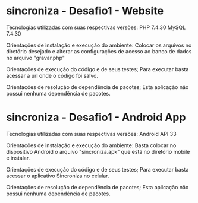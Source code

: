 # sincroniza - Desafio1 - Website

Tecnologias utilizadas com suas respectivas versões:
PHP 7.4.30
MySQL 7.4.30

Orientações de instalação e execução do ambiente:
Colocar os arquivos no diretório desejado e alterar as configurações de acesso ao banco de dados no arquivo "gravar.php"

Orientações de execução do código e de seus testes;
Para executar basta acessar a url onde o código foi salvo.

Orientações de resolução de dependência de pacotes;
Esta aplicação não possui nenhuma dependência de pacotes.

# sincroniza - Desafio1 - Android App

Tecnologias utilizadas com suas respectivas versões:
Android API 33


Orientações de instalação e execução do ambiente:
Basta colocar no dispositivo Android o arquivo "sincroniza.apk" que está no diretório mobile e instalar.

Orientações de execução do código e de seus testes;
Para executar basta acessar o aplicativo Sincroniza no celular.

Orientações de resolução de dependência de pacotes;
Esta aplicação não possui nenhuma dependência de pacotes.
